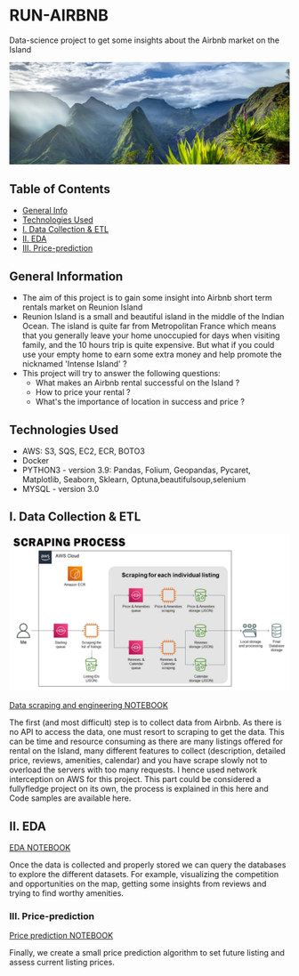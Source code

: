 # RUN-AIRBNB
 Data-science project to get some insights about the Airbnb market on the Island

![La Réunion](./img/Screen_La_Reunion.jpg)

## Table of Contents
* [General Info](#general-information)
* [Technologies Used](#technologies-used)
* [I. Data Collection & ETL](#I-Data-Collection-&-ETL)
* [II. EDA](#II-EDA)
* [III. Price-prediction](#III-Price-prediction)
<!-- * [License](#license) -->

## General Information

- The aim of this project is to gain some insight into Airbnb short term rentals market on Reunion Island
- Reunion Island is a small and beautiful island in the middle of the Indian Ocean. The island is quite far from Metropolitan France    which means that you generally leave your home unoccupied for days when visiting family, and the 10 hours trip is quite expensive. But what if you could use your empty home to earn some extra money and help promote the nicknamed 'Intense Island' ? 
- This project will try to answer the following questions:
    - What makes an Airbnb rental successful on the Island ? 
    - How to price your rental ? 
    - What's the importance of location in success and price ? 

## Technologies Used

- AWS: S3, SQS, EC2, ECR, BOTO3
- Docker 
- PYTHON3 - version 3.9: Pandas, Folium, Geopandas, Pycaret, Matplotlib, Seaborn, Sklearn, Optuna,beautifulsoup,selenium
- MYSQL - version 3.0

## I. Data Collection & ETL

![Slide](./img/scraping.jpg)

[Data scraping and engineering NOTEBOOK](./01_Data_collection/RUN_DataEngineering.ipynb)

The first (and most difficult) step is to collect data from Airbnb. As there is no API to access the data, one must resort to scraping to get the data. This can be time and resource consuming as there are many listings offered for rental on the Island, many different features to collect (description, detailed price, reviews, amenities, calendar) and you have scrape slowly not to overload the servers with too many requests. I hence used network interception on AWS for this project. This part could be considered a fullyfledge project on its own, the process is explained in this here and Code samples are available here. 

## II. EDA

[EDA NOTEBOOK](./02_EDA/RUN_EDA.ipynb)


Once the data is collected and properly stored we can query the databases to explore the different datasets.
For example, visualizing the competition and opportunities on the map, getting some insights from reviews and trying to find worthy amenities. 

### III. Price-prediction

[Price prediction NOTEBOOK](./03_Price_prediction/RUN_PricePrediction.ipynb)

Finally, we create a small price prediction algorithm to set future listing  and assess current listing prices.












